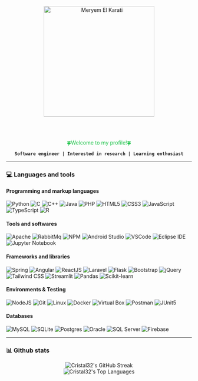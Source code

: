 <div align="center">
  <a href="https://github.com/Cristal32">
    <img src="https://github.com/Cristal32/Cristal32/assets/114748477/7e9404e4-fba7-4bf3-ae79-9b9ff50b60a0" alt="Meryem El Karati" width="300px" />
  </a>

  <br><br>

  <p>
    <dev style="color: #19c246">🍀Welcome to my profile!🍀</dev>
  </p>
  
  **``Software engineer | Interested in research | Learning enthusiast``**
</div>

<!--![](https://github-trophies.vercel.app/?username=Cristal32)-->

---

### 💻 Languages and tools

#### Programming and markup languages

![Python](https://img.shields.io/badge/Python-3670A0?style=flat&logo=python&logoColor=ffdd54)
![C](https://img.shields.io/badge/C-A8B9CC.svg?style=flat&logo=c&logoColor=white)
![C++](https://img.shields.io/badge/C++-00599C.svg?style=flat&logo=cplusplus&logoColor=white)
![Java](https://img.shields.io/badge/Java-F80000.svg?style=flat&logo=openjdk&logoColor=white)
![PHP](https://img.shields.io/badge/PHP-%23777BB4.svg?style=flat&logo=php&logoColor=white)
![HTML5](https://img.shields.io/badge/HTML5-%23E34F26.svg?style=flat&logo=html5&logoColor=white)
![CSS3](https://img.shields.io/badge/CSS3-%231572B6.svg?style=flat&logo=css3&logoColor=white)
![JavaScript](https://img.shields.io/badge/Javascript-%23323330.svg?style=flat&logo=javascript&logoColor=%23F7DF1E)
![TypeScript](https://img.shields.io/badge/Typescript-%23007ACC.svg?style=flat&logo=typescript&logoColor=white)
![R](https://img.shields.io/badge/R-%23276DC3.svg?style=flat&logo=r&logoColor=white)

#### Tools and softwares

![Apache](https://img.shields.io/badge/Apache-D22128.svg?style=flat&logo=apache&logoColor=white)
![RabbitMq](https://img.shields.io/badge/RabbitMQ-FF6600.svg?style=flat&logo=rabbitmq&logoColor=white)
![NPM](https://img.shields.io/badge/NPM-%23CB3837.svg?style=flat&logo=npm&logoColor=white)
![Android Studio](https://img.shields.io/badge/Android%20Studio-1976D2.svg?style=flat&logo=android-studio&logoColor=3DDC84)
![VSCode](https://img.shields.io/badge/VSCode-2F80ED.svg?style=flat&logo=visual-studio-code&logoColor=white)
![Eclipse IDE](https://img.shields.io/badge/Eclipse%20IDE-2C2255.svg?style=flat&logo=eclipse-ide&logoColor=F7941E)
![Jupyter Notebook](https://img.shields.io/badge/Jupyter%20Notebook-4D4D4D.svg?style=flat&logo=jupyter&logoColor=F37626)

#### Frameworks and libraries

![Spring](https://img.shields.io/badge/Spring-6DB33F.svg?style=flat&logo=spring&logoColor=white)
![Angular](https://img.shields.io/badge/Angular-%23DD0031.svg?style=flat&logo=angular&logoColor=white)
![ReactJS](https://img.shields.io/badge/ReactJS-%2320232a.svg?style=flat&logo=react&logoColor=%2361DAFB)
![Laravel](https://img.shields.io/badge/Laravel-%23FF2D20.svg?style=flat&logo=laravel&logoColor=white)
![Flask](https://img.shields.io/badge/Flask-%23000.svg?style=flat&logo=flask&logoColor=white)
![Bootstrap](https://img.shields.io/badge/Bootstrap-7952B3.svg?style=flat&logo=bootstrap&logoColor=white)
![jQuery](https://img.shields.io/badge/jQuery-%230769AD.svg?style=flat&logo=jquery&logoColor=white)
![Tailwind CSS](https://img.shields.io/badge/Tailwind%20CSS-06B6D4.svg?style=flat&logo=tailwind-css&logoColor=white)
![Streamlit](https://img.shields.io/badge/Streamlit-FF4B4B.svg?style=flat&logo=streamlit&logoColor=white)
![Pandas](https://img.shields.io/badge/Pandas-150458.svg?style=flat&logo=pandas&logoColor=white)
![Scikit-learn](https://img.shields.io/badge/Scikit%20learn-005C99.svg?style=flat&logo=scikit-learn&logoColor=F7931E)

#### Environments & Testing

![NodeJS](https://img.shields.io/badge/NodeJS-333333.svg?style=flat&logo=node.js&logoColor=5FA04E)
![Git](https://img.shields.io/badge/Git-F05032.svg?style=flat&logo=git&logoColor=white)
![Linux](https://img.shields.io/badge/Linux-%23323330.svg?style=flat&logo=linux&logoColor=FCC624)
![Docker](https://img.shields.io/badge/Docker-%230db7ed.svg?style=flat&logo=docker&logoColor=white)
![Virtual Box](https://img.shields.io/badge/Virtual%20Box-183A61.svg?style=flat&logo=virtualbox&logoColor=white)
![Postman](https://img.shields.io/badge/Postman-FF6C37.svg?style=flat&logo=postman&logoColor=white)
![JUnit5](https://img.shields.io/badge/JUnit5-D32F2F.svg?style=flat&logo=junit5&logoColor=25A162)

#### Databases

![MySQL](https://img.shields.io/badge/MySQL-4479A1.svg?style=flat&logo=mysql&logoColor=white) 
![SQLite](https://img.shields.io/badge/SQLite-003B57.svg?style=flat&logo=sqlite&logoColor=74C0FC) 
![Postgres](https://img.shields.io/badge/PostgreSQL-%23316192.svg?style=flat&logo=postgresql&logoColor=white)
![Oracle](https://img.shields.io/badge/Oracle%20DB-F80000.svg?style=flat&logo=oracle&logoColor=white)
![SQL Server](https://img.shields.io/badge/SQL%20Server-737373.svg?style=flat&logo=sql-server&logoColor=A91D22)
![Firebase](https://img.shields.io/badge/Firebase-DD2C00.svg?style=flat&logo=firebase&logoColor=FFCA28)

---

### 📊 Github stats

<p align="center">
  <!-- <img src="https://github-readme-stats.vercel.app/api?username=Cristal32" alt="Cristal32's GitHub Stats" /> -->
  <img src="https://github-readme-streak-stats.herokuapp.com/?user=Cristal32&theme=default&hide_border=false" alt="Cristal32's GitHub Streak" /><br/>
  <img src="https://github-readme-stats.vercel.app/api/top-langs/?username=Cristal32&theme=default&hide_border=false&include_all_commits=true&count_private=true&layout=compact" alt="Cristal32's Top Languages" />
</p>
